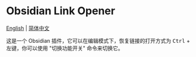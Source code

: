 # Obsidian Link Opener
[English](README.md) | [简体中文](README.zh-CN.md)

这是一个 Obsidian 插件，它可以在编辑模式下，恢复链接的打开方式为 <kbd>Ctrl</kbd> + <kbd>左键</kbd>，你可以使用 "切换功能开关" 命令来切换它。
